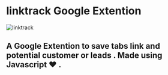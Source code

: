 # linktrack Google Extention 

![linktrack](/Screenshot.png)

## A Google Extention to save tabs link and potential customer or leads . Made using Javascript ♥ .
